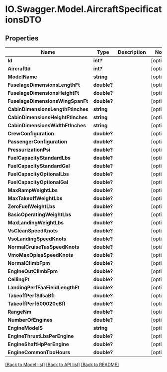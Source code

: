 # IO.Swagger.Model.AircraftSpecificationsDTO
## Properties

Name | Type | Description | Notes
------------ | ------------- | ------------- | -------------
**Id** | **int?** |  | [optional] 
**AircraftId** | **int?** |  | [optional] 
**ModelName** | **string** |  | [optional] 
**FuselageDimensionsLengthFt** | **double?** |  | [optional] 
**FuselageDimensionsHeightFt** | **double?** |  | [optional] 
**FuselageDimensionsWingSpanFt** | **double?** |  | [optional] 
**CabinDimensionsLengthFtInches** | **string** |  | [optional] 
**CabinDimensionsHeightFtInches** | **string** |  | [optional] 
**CabinDimensionsWidthFtInches** | **string** |  | [optional] 
**CrewConfiguration** | **double?** |  | [optional] 
**PassengerConfiguration** | **double?** |  | [optional] 
**PressurizationPsi** | **double?** |  | [optional] 
**FuelCapacityStandardLbs** | **double?** |  | [optional] 
**FuelCapacityStandardGal** | **double?** |  | [optional] 
**FuelCapacityOptionalLbs** | **double?** |  | [optional] 
**FuelCapacityOptionalGal** | **double?** |  | [optional] 
**MaxRampWeightLbs** | **double?** |  | [optional] 
**MaxTakeoffWeightLbs** | **double?** |  | [optional] 
**ZeroFuelWeightLbs** | **double?** |  | [optional] 
**BasicOperatingWeightLbs** | **double?** |  | [optional] 
**MaxLandingWeightLbs** | **double?** |  | [optional] 
**VsCleanSpeedKnots** | **double?** |  | [optional] 
**VsoLandingSpeedKnots** | **double?** |  | [optional] 
**NormalCruiseTasSpeedKnots** | **double?** |  | [optional] 
**VmoMaxOpIasSpeedKnots** | **double?** |  | [optional] 
**NormalClimbFpm** | **double?** |  | [optional] 
**EngineOutClimbFpm** | **double?** |  | [optional] 
**CeilingFt** | **double?** |  | [optional] 
**LandingPerfFaaFieldLengthFt** | **double?** |  | [optional] 
**TakeoffPerfSlIsaBfl** | **double?** |  | [optional] 
**TakeoffPerf500020cBfl** | **double?** |  | [optional] 
**RangeNm** | **double?** |  | [optional] 
**NumberOfEngines** | **double?** |  | [optional] 
**EngineModelS** | **string** |  | [optional] 
**EngineThrustLbsPerEngine** | **double?** |  | [optional] 
**EngineShaftHpPerEngine** | **double?** |  | [optional] 
**EngineCommonTboHours** | **double?** |  | [optional] 

[[Back to Model list]](../README.md#documentation-for-models) [[Back to API list]](../README.md#documentation-for-api-endpoints) [[Back to README]](../README.md)

